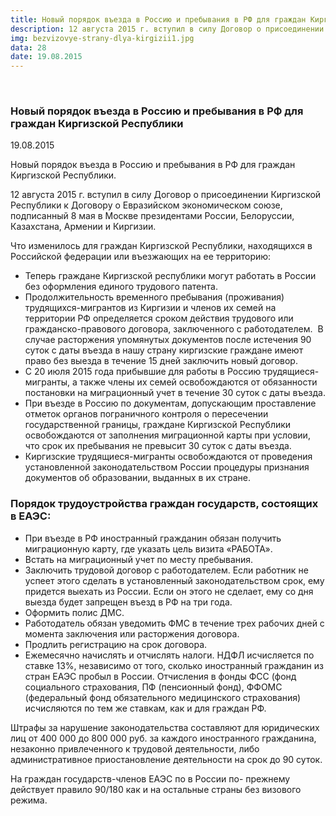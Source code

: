 ```yaml
---
title: Новый порядок въезда в Россию и пребывания в РФ для граждан Киргизской Республики
description: 12 августа 2015 г. вступил в силу Договор о присоединении Киргизской Республики к Договору о Евразийском экономическом союзе, подписанный 8 мая в Москве президентами России, Белоруссии, Казахстана, Армении и Киргизии.
img: bezvizovye-strany-dlya-kirgizii1.jpg
data: 28
date: 19.08.2015
---
```


<div class="row newsdetail">
<div class="md-2">&nbsp;</div>
<div class="md-8 news-detail">
			<article-image
			class="detail_picture"
			border="0"
			src="bezvizovye-strany-dlya-kirgizii1.jpg"
			width="663"
			height="414"
			alt="Новый порядок въезда в Россию и пребывания в РФ для граждан Киргизской Республики"
			title="Новый порядок въезда в Россию и пребывания в РФ для граждан Киргизской Республики"
			/></article-image>
				<h3>Новый порядок въезда в Россию и пребывания в РФ для граждан Киргизской Республики</h3>
					<p class="date-news">19.08.2015</p>
	<p>
				<p>
	 Новый порядок въезда в Россию и пребывания в РФ для граждан Киргизской Республики.
</p>
<p>
</p>
<p>
	 12 августа 2015 г. вступил в силу Договор о присоединении Киргизской Республики к Договору о Евразийском экономическом союзе, подписанный 8 мая в Москве президентами России, Белоруссии, Казахстана, Армении и Киргизии.
</p>
<p>
	 Что изменилось для граждан Киргизской Республики, находящихся в Российской федерации или въезжающих на ее территорию:
</p>
<ul>
	<li>Теперь граждане Киргизской республики могут работать в России без оформления единого трудового патента.</li>
	<li>Продолжительность временного пребывания (проживания) трудящихся-мигрантов из Киргизии и членов их семей на территории РФ определяется сроком действия трудового или гражданско-правового договора, заключенного с работодателем.&nbsp; В случае расторжения упомянутых документов после истечения 90 суток с даты въезда в нашу страну киргизские граждане имеют право без выезда в течение 15 дней заключить новый договор.</li>
	<li>С 20 июля 2015 года прибывшие для работы в Россию трудящиеся-мигранты, а также члены их семей освобождаются от обязанности постановки на миграционный учет в течение 30 суток с даты въезда.</li>
	<li>При въезде в Россию по документам, допускающим проставление отметок органов пограничного контроля о пересечении государственной границы, граждане Киргизской Республики освобождаются от заполнения миграционной карты при условии, что срок их пребывания не превысит 30 суток с даты въезда.</li>
	<li>Киргизские трудящиеся-мигранты освобождаются от проведения установленной законодательством России процедуры признания документов об образовании, выданных в их стране.</li>
</ul>
<h3>Порядок трудоустройства граждан государств, состоящих в ЕАЭС:</h3>
<ul>
	<li>При въезде в РФ иностранный гражданин обязан получить миграционную карту, где указать цель визита «РАБОТА».</li>
	<li>Встать на миграционный учет по месту пребывания.</li>
	<li>Заключить трудовой договор с работодателем. Если работник не успеет этого сделать в установленный законодательством срок, ему придется выехать из России. Если он этого не сделает, ему со дня выезда будет запрещен въезд в РФ на три года.</li>
	<li>Оформить полис ДМС.</li>
	<li>Работодатель обязан уведомить ФМС в течение трех рабочих дней с момента заключения или расторжения договора.</li>
	<li>Продлить регистрацию на срок договора.</li>
	<li>Ежемесячно начислять и отчислять налоги. НДФЛ исчисляется по ставке 13%, независимо от того, сколько иностранный гражданин из стран ЕАЭС пробыл в России.&nbsp;Отчисления в фонды ФСС (фонд социального страхования, ПФ (пенсионный фонд), ФФОМС (федеральный фонд обязательного медицинского страхования) исчисляются по тем же ставкам, как и для граждан РФ.</li>
</ul>
<p>
	 Штрафы за нарушение законодательства составляют для юридических лиц от 400 000 до 800 000 руб. за каждого иностранного гражданина, незаконно привлеченного к трудовой деятельности, либо административное приостановление деятельности на срок до 90 суток.
</p>
<p>
	 На граждан государств-членов ЕАЭС по в России по- прежнему действует правило 90/180 как и на остальные страны без визового режима.
</p>	</p>
</div>
</div>